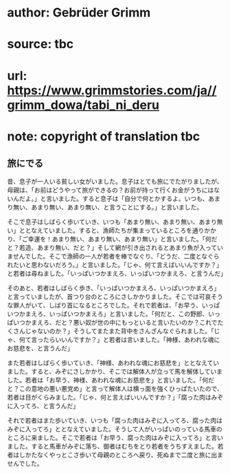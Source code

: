 # author: Gebrüder Grimm
# source: tbc
# url: https://www.grimmstories.com/ja//grimm_dowa/tabi_ni_deru
# note: copyright of translation tbc

## 旅にでる 

昔、息子が一人いる貧しい女がいました。息子はとても旅にでたがりましたが、母親は、「お前はどうやって旅ができるの？お前が持って行くお金がうちにはないんだよ。」と言いました。すると息子は「自分で何とかするよ。いつも、あまり無い、あまり無い、あまり無い、と言うことにする。」と言いました。

そこで息子はしばらく歩いていき、いつも「あまり無い、あまり無い、あまり無い」ととなえていました。すると、漁師たちが集まっているところを通りかかり、「ご幸運を！あまり無い、あまり無い、あまり無い」と言いました。「何だと？若造、あまり無い、だと？」そして網が引き出されるとあまり魚が入っていませんでした。そこで漁師の一人が若者を棒でなぐり、「どうだ、二度となぐられたいと思わないだろう。」と言いました。「じゃ、何て言えばいいんですか？」と若者は尋ねました。「いっぱいつかまえろ、いっぱいつかまえろ、と言うんだ」

そのあと、若者はしばらく歩き、「いっぱいつかまえろ、いっぱいつかまえろ」と言っていましたが、首つり台のところにさしかかりました。そこでは可哀そうな罪人がいて、しばり首になるところでした。それで若者は、「お早う、いっぱいつかまえろ、いっぱいつかまえろ」と言いました。「何だと、この野郎、いっぱいつかまえろ、だと？悪い奴が世の中にもっといると言いたいのか？これでたくさんじゃないのか？」そうしてまたまた背中をさんざんなぐられました。「じゃ、何て言ったらいいんですか？」と若者は言いました。「神様、あわれな魂にお慈悲を、と言うんだ」

また若者はしばらく歩いていき、「神様、あわれな魂にお慈悲を」ととなえていました。すると、みぞにさしかかり、そこでは解体人が立って馬を解体していました。若者は「お早う、神様、あわれな魂にお慈悲を」と言いました。「何だと？この意地の悪い悪党め」と言って解体人は横っ面を強くひっぱたいたので、若者は目がくらみました。「じゃ、何と言えばいいんですか？」「腐った肉はみぞに入ってろ、と言うんだ」

それで若者はまた歩いていき、いつも「腐った肉はみぞに入ってろ、腐った肉はみぞに入ってろ」ととなえていました。そうして人がいっぱいのっている馬車のところに来ました。そこで若者は「お早う、腐った肉はみぞに入ってろ」と言いました。すると馬車がみぞに落ち、御者はむちをとり若者をうちすえました。若者はしかたなくやっとこさ歩いて母親のところへ戻り、死ぬまで二度と旅に出ませんでした。
